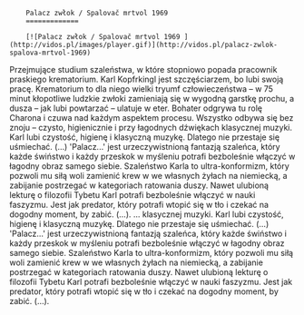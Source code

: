 
        Palacz zwłok / Spalovač mrtvol 1969 
        =============
        
        [![Palacz zwłok / Spalovač mrtvol 1969 ](http://vidos.pl/images/player.gif)](http://vidos.pl/palacz-zwlok-spalova-mrtvol-1969)
        
        
 Przejmujące studium szaleństwa, w które stopniowo popada pracownik praskiego krematorium. Karl Kopfrkingl jest szczęściarzem, bo lubi swoją pracę. Krematorium to dla niego wielki tryumf człowieczeństwa – w 75 minut kłopotliwe ludzkie zwłoki zamieniają się w wygodną garstkę prochu, a dusza – jak lubi powtarzać – ulatuje w eter. Bohater odgrywa tu rolę Charona i czuwa nad każdym aspektem procesu. Wszystko odbywa się bez znoju – czysto, higienicznie i przy łagodnych dźwiękach klasycznej muzyki. Karl lubi czystość, higienę i klasyczną muzykę. Dlatego nie przestaje się uśmiechać. (…) 'Palacz...' jest urzeczywistnioną fantazją szaleńca, który każde świństwo i każdy przeskok w myśleniu potrafi bezboleśnie włączyć w łagodny obraz samego siebie. Szaleństwo Karla to ultra-konformizm, który pozwoli mu siłą woli zamienić krew w we własnych żyłach na niemiecką, a zabijanie postrzegać w kategoriach ratowania duszy. Nawet ulubioną lekturę o filozofii Tybetu Karl potrafi bezboleśnie włączyć w nauki faszyzmu. Jest jak predator, który potrafi wtopić się w tło i czekać na dogodny moment, by zabić. (…).   ... klasycznej muzyki. Karl lubi czystość, higienę i klasyczną muzykę. Dlatego nie przestaje się uśmiechać. (…) 'Palacz...' jest urzeczywistnioną fantazją szaleńca, który każde świństwo i każdy przeskok w myśleniu potrafi bezboleśnie włączyć w łagodny obraz samego siebie. Szaleństwo Karla to ultra-konformizm, który pozwoli mu siłą woli zamienić krew w we własnych żyłach na niemiecką, a zabijanie postrzegać w kategoriach ratowania duszy. Nawet ulubioną lekturę o filozofii Tybetu Karl potrafi bezboleśnie włączyć w nauki faszyzmu. Jest jak predator, który potrafi wtopić się w tło i czekać na dogodny moment, by zabić. (…).
    